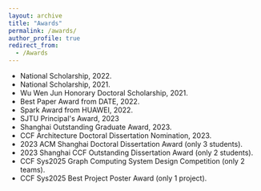 ```yaml
---
layout: archive
title: "Awards"
permalink: /awards/
author_profile: true
redirect_from:
  - /Awards
---
```


<!-- {% include base_path %} -->

* National Scholarship, 2022.
* National Scholarship, 2021.
* Wu Wen Jun Honorary Doctoral Scholarship, 2021.
* Best Paper Award from DATE, 2022.
* Spark Award from HUAWEI, 2022.
* SJTU Principal's Award, 2023
* Shanghai Outstanding Graduate Award, 2023.
* CCF Architecture Doctoral Dissertation Nomination, 2023.
* 2023 ACM Shanghai Doctoral Dissertation Award (only 3 students).
* 2023 Shanghai CCF Outstanding Dissertation Award (only 2 students).
* CCF Sys2025 Graph Computing System Design Competition (only 2 teams).
* CCF Sys2025 Best Project Poster Award (only 1 project).